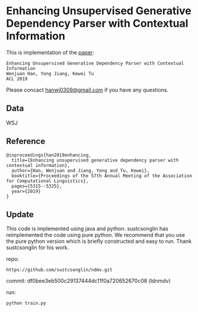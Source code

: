 # Enhancing Unsupervised Generative Dependency Parser with Contextual Information

This is implementation of the [paper](https://www.aclweb.org/anthology/P19-1526.pdf):
```
Enhancing Unsupervised Generative Dependency Parser with Contextual Information
Wenjuan Han, Yong Jiang, Kewei Tu
ACL 2019
```

Please concact hanwj0309@gmail.com if you have any questions.


## Data
WSJ



## Reference
```
@inproceedings{han2019enhancing,
  title={Enhancing unsupervised generative dependency parser with contextual information},
  author={Han, Wenjuan and Jiang, Yong and Tu, Kewei},
  booktitle={Proceedings of the 57th Annual Meeting of the Association for Computational Linguistics},
  pages={5315--5325},
  year={2019}
}
```

## Update

This code is implemented using java and python. sustcsonglin has reimplemented the code using pure python. We recommend that you use the pure python version which is briefly constructed and easy to run. Thank sustcsonglin for his work.

repo:
```shell
https://github.com/sustcsonglin/ndmv.git
```
commit: df0bee3eb500c29137444dc11f0a720652670c08    (ldnmdv)

run:
```shell
python train.py
```
